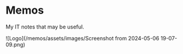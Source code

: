 # Memos
My IT notes that may be useful.

![Logo](/memos/assets/images/Screenshot from 2024-05-06 19-07-09.png)
